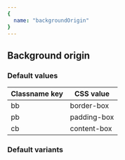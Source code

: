```yaml
---
{
  name: "backgroundOrigin"
}
---
```


## Background origin

### Default values
<!-- defaults.values.start -->
|Classname key|CSS value  |
|-------------|-----------|
|bb           |border-box |
|pb           |padding-box|
|cb           |content-box|

<!-- defaults.values.end -->


### Default variants
<!-- defaults.variants.start -->

<!-- defaults.variants.end -->
